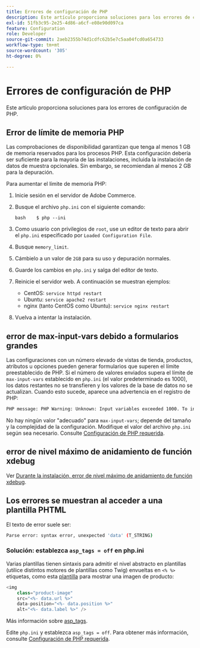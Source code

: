 ```yaml
---
title: Errores de configuración de PHP
description: Este artículo proporciona soluciones para los errores de configuración de PHP.
exl-id: 51fb3c95-2e25-4d86-a6cf-e08e90d097ca
feature: Configuration
role: Developer
source-git-commit: 2aeb2355b74d1cdfc62b5e7c5aa04fcd0a654733
workflow-type: tm+mt
source-wordcount: '305'
ht-degree: 0%

---
```


# Errores de configuración de PHP

Este artículo proporciona soluciones para los errores de configuración de PHP.

## Error de límite de memoria PHP

Las comprobaciones de disponibilidad garantizan que tenga al menos 1 GB de memoria reservados para los procesos PHP. Esta configuración debería ser suficiente para la mayoría de las instalaciones, incluida la instalación de datos de muestra opcionales. Sin embargo, se recomiendan al menos 2 GB para la depuración.

Para aumentar el límite de memoria PHP:

1. Inicie sesión en el servidor de Adobe Commerce.
1. Busque el archivo `php.ini` con el siguiente comando:

   ```
   bash    $ php --ini
   ```

1. Como usuario con privilegios de `root`, use un editor de texto para abrir el `php.ini` especificado por `Loaded Configuration File`.
1. Busque `memory_limit`.
1. Cámbielo a un valor de `2GB` para su uso y depuración normales.
1. Guarde los cambios en `php.ini` y salga del editor de texto.
1. Reinicie el servidor web. A continuación se muestran ejemplos:

   * CentOS: `service httpd restart`
   * Ubuntu: `service apache2 restart`
   * nginx (tanto CentOS como Ubuntu): `service nginx restart`

1. Vuelva a intentar la instalación.

## error de max-input-vars debido a formularios grandes

Las configuraciones con un número elevado de vistas de tienda, productos, atributos u opciones pueden generar formularios que superen el límite preestablecido de PHP. Si el número de valores enviados supera el límite de `max-input-vars` establecido en `php.ini` (el valor predeterminado es 1000), los datos restantes no se transfieren y los valores de la base de datos no se actualizan. Cuando esto sucede, aparece una advertencia en el registro de PHP:

```bash
PHP message: PHP Warning: Unknown: Input variables exceeded 1000. To increase the limit change max_input_vars in php.ini.
```

No hay ningún valor &quot;adecuado&quot; para `max-input-vars`; depende del tamaño y la complejidad de la configuración. Modifique el valor del archivo `php.ini` según sea necesario. Consulte [Configuración de PHP requerida](https://experienceleague.adobe.com/en/docs/commerce-operations/installation-guide/prerequisites/php-settings).

## error de nivel máximo de anidamiento de función xdebug

Ver [Durante la instalación, error de nivel máximo de anidamiento de función xdebug](/help/troubleshooting/miscellaneous/installation-xdebug-maximum-function-nesting-level-error.md).

## Los errores se muestran al acceder a una plantilla PHTML

El texto de error suele ser:

```bash
Parse error: syntax error, unexpected 'data' (T_STRING)
```

### Solución: establezca `asp_tags = off` en php.ini

Varias plantillas tienen sintaxis para admitir el nivel abstracto en plantillas (utilice distintos motores de plantillas como Twig) envueltas en `<% %>` etiquetas, como esta [plantilla](https://github.com/magento/magento2/blob/2.0/app/code/Magento/Catalog/view/adminhtml/templates/product/edit/base_image.phtml) para mostrar una imagen de producto:

```php
<img
    class="product-image"
    src="<%- data.url %>"
    data-position="<%- data.position %>"
    alt="<%- data.label %>" />
```

Más información sobre [asp\_tags](http://php.net/manual/en/ini.core.php#ini.asp-tags).

Edite `php.ini` y establezca `asp_tags = off`. Para obtener más información, consulte [Configuración de PHP requerida](https://experienceleague.adobe.com/en/docs/commerce-operations/installation-guide/prerequisites/php-settings).
